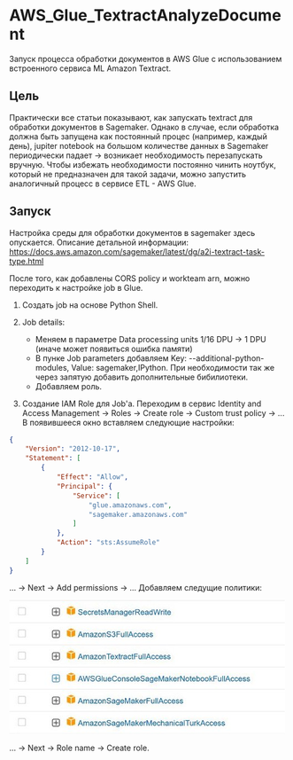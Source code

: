 # AWS_Glue_TextractAnalyzeDocument
Запуск процесса обработки документов в AWS Glue с использованием встроенного сервиса ML Amazon Textract.

## Цель
Практически все статьи показывают, как запускать textract для обработки документов в Sagemaker. Однако в случае, если обработка должна быть запущена как постоянный процес (например, каждый день), jupiter notebook на большом количестве данных в Sagemaker периодически падает -> возникает необходимость перезапускать вручную.
Чтобы избежать необходимости постоянно чинить ноутбук, который не предназначен для такой задачи, можно запустить аналогичный процесс в сервисе ETL - AWS Glue.

## Запуск
Настройка среды для обработки документов в sagemaker здесь опускается. Описание детальной информации: https://docs.aws.amazon.com/sagemaker/latest/dg/a2i-textract-task-type.html

После того, как добавлены CORS policy и workteam arn, можно переходить к настройке job в Glue.
1. Создать job на основе Python Shell.

2. Job details: 
    + Меняем в параметре Data processing units 1/16 DPU -> 1 DPU (иначе может появиться ошибка памяти)
    + В пунке Job parameters добавляем Key: --additional-python-modules, Value: sagemaker,IPython.
При необходимости так же через запятую добавить дополнительные бибилиотеки.
    + Добавляем роль.

3. Создание IAM Role для Job'а.
Переходим в сервис Identity and Access Management -> Roles -> Create role -> Custom trust policy -> ...
В появившееся окно вставляем следующие настройки:
```json
{
    "Version": "2012-10-17",
    "Statement": [
        {
            "Effect": "Allow",
            "Principal": {
                "Service": [
                    "glue.amazonaws.com",
                    "sagemaker.amazonaws.com"
                ]
            },
            "Action": "sts:AssumeRole"
        }
    ]
}
```
... -> Next -> Add permissions -> ...
Добавляем следущие политики:

<img src="images/policy.jpeg" alt="Alt text" title="Optional title">

... -> Next -> Role name -> Create role.
